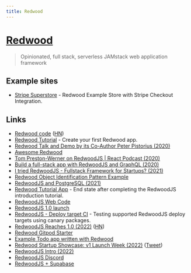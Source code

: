 ```yaml
---
title: Redwood
---
```


# [Redwood](https://redwoodjs.com/)

> Opinionated, full stack, serverless JAMstack web application framework

## Example sites

- [Stripe Superstore](https://github.com/redwoodjs/example-store-stripe) - Redwood Example Store with Stripe Checkout Integration.

## Links

- [Redwood code](https://github.com/redwoodjs/redwood) ([HN](https://news.ycombinator.com/item?id=22537944))
- [Redwood Tutorial](https://github.com/redwoodjs/tutorial) - Create your first Redwood app.
- [Redwood Talk and Demo by its Co-Author Peter Pistorius (2020)](https://www.youtube.com/watch?v=rAb0H-MD-Fs)
- [Awesome Redwood](https://github.com/redwoodjs/awesome-redwood)
- [Tom Preston-Werner on RedwoodJS | React Podcast (2020)](https://reactpodcast.simplecast.com/episodes/117)
- [Build a full-stack app with RedwoodJS and GraphQL (2020)](https://hasura.io/blog/redwoodjs-with-graphql-hasura/)
- [I tried RedwoodJS - Fullstack Framework for Startups? (2021)](https://www.youtube.com/watch?v=qAHTAYAh9zk)
- [Redwood Object Identification Pattern Example](https://github.com/orta/redwood-object-identification)
- [RedwoodJS and PostgreSQL (2021)](https://daily.dev/blog/redwoodjs-and-postgressql)
- [Redwood Tutorial App](https://github.com/redwoodjs/redwood-tutorial) - End state after completing the RedwoodJS introduction tutorial.
- [RedwoodJS Web Code](https://github.com/redwoodjs/redwoodjs.com)
- [RedwoodJS 1.0 launch](https://twitter.com/redwoodjs/status/1506705583939883008)
- [RedwoodJS - Deploy target CI](https://github.com/redwoodjs/deploy-target-ci) - Testing supported RedwoodJS deploy targets using canary packages.
- [RedwoodJS Reaches 1.0 (2022)](https://v1launchweek.redwoodjs.com/) ([HN](https://news.ycombinator.com/item?id=30907119))
- [Redwood Gitpod Starter](https://github.com/redwoodjs/gitpod-starter)
- [Example Todo app written with Redwood](https://github.com/redwoodjs/example-todo)
- [Redwood Startup Showcase: v1 Launch Week (2022)](https://www.youtube.com/watch?v=B0CP0aAePsI) ([Tweet](https://twitter.com/swyx/status/1512843957947932675))
- [RedwoodJS Intro (2022)](https://www.youtube.com/watch?v=m_3I9mufZfs)
- [RedwoodJS Discord](https://discord.com/invite/redwoodjs)
- [RedwoodJS + Supabase](https://supabase.com/docs/guides/with-redwoodjs)
